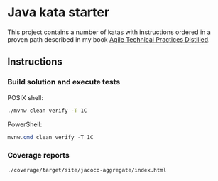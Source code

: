 # Java kata starter

This project contains a number of katas with instructions ordered in a proven path described in my
book [Agile Technical Practices Distilled](https://leanpub.com/agiletechnicalpracticesdistilled).

## Instructions

### Build solution and execute tests

POSIX shell:
```sh
./mvnw clean verify -T 1C
```
PowerShell:
```powershell
mvnw.cmd clean verify -T 1C
```

### Coverage reports

```sh
./coverage/target/site/jacoco-aggregate/index.html
```
